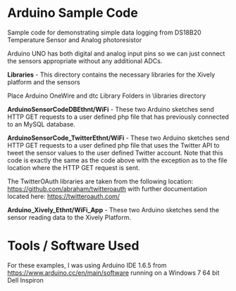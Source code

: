 # Arduino Sample Code
Sample code for demonstrating simple data logging from DS18B20 Temperature Sensor and Analog photoresistor

Arduino UNO has both digital and analog input pins so we can just connect the sensors appropriate without any additional ADCs.

**Libraries** - This directory contains the necessary libraries for the Xively platform and the sensors

Place Arduino OneWire and dtc Library Folders in <your-path-to-Arduino-Directory>\libraries directory

**ArduinoSensorCodeDBEthnt/WiFi** - These two Arduino sketches send HTTP GET requests to a user defined php file that has previously connected to an MySQL database.

**ArduinoSensorCode_TwitterEthnt/WiFi** - These two Arduino sketches send HTTP GET requests to a user defined php file that uses the Twitter API to tweet the sensor values to the user defined Twitter account. Note that this code is exactly the same as the code above with the exception as to the file location where the HTTP GET request is sent.

The TwitterOAuth libraries are taken from the following location:
https://github.com/abraham/twitteroauth with further documentation located here: https://twitteroauth.com/

**Arduino_Xively_Ethnt/WiFi_App** - These two Arduino sketches send the sensor reading data to the Xively Platform.

# Tools / Software Used

For these examples, I was using Arduino IDE 1.6.5 from https://www.arduino.cc/en/main/software running on a Windows 7 64 bit Dell Inspiron
